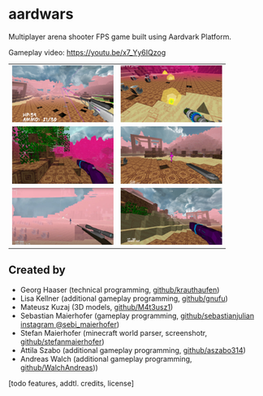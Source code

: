 # aardwars
Multiplayer arena shooter FPS game built using Aardvark Platform.

Gameplay video: https://youtu.be/x7_Yy6IQzog

<table>
  <tr>
    <td> <img src="/screenshots/slice6.jpg" width="200px" /> </td>
    <td> <img src="/screenshots/slice5.jpg" width="200px" /> </td>
 </tr>
  <tr>
    <td> <img src="/screenshots/slice4.jpg" width="200px" /> </td>
    <td> <img src="/screenshots/slice3.jpg" width="200px" /> </td>
 </tr>
  <tr>
    <td> <img src="/screenshots/slice1.jpg" width="200px" /> </td>
    <td> <img src="/screenshots/slice2.jpg" width="200px" /> </td>
 </tr>
</table>

## Created by

* Georg Haaser (technical programming, [github/krauthaufen](https://github.com/krauthaufen))
* Lisa Kellner (additional gameplay programming, [github/gnufu](https://github.com/gnufu))
* Mateusz Kuzaj (3D models, [github/M4t3usz1](https://github.com/M4t3usz1))
* Sebastian Maierhofer (gameplay programming, [github/sebastianjulian](https://github.com/sebastianjulian) [instagram @sebi_maierhofer](https://www.instagram.com/sebi_maierhofer/))
* Stefan Maierhofer (minecraft world parser, screenshotr, [github/stefanmaierhofer](https://github.com/stefanmaierhofer))
* Attila Szabo (additional gameplay programming, [github/aszabo314](https://github.com/aszabo314))
* Andreas Walch (additional gameplay programming, [github/WalchAndreas](https://github.com/WalchAndreas)))

[todo features, addtl. credits, license]
